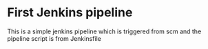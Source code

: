 # First Jenkins pipeline

This is a simple jenkins pipeline which is triggered from scm and the pipeline script is from Jenkinsfile 
